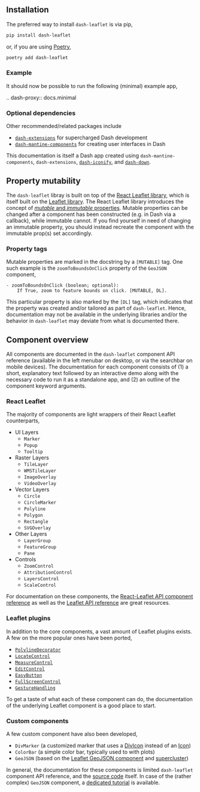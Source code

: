 ## Installation

The preferred way to install `dash-leaflet` is via pip,

```bash
pip install dash-leaflet
```

or, if you are using [Poetry](https://python-poetry.org),

```bash
poetry add dash-leaflet
```

### Example

It should now be possible to run the following (minimal) example app,

.. dash-proxy:: docs.minimal

### Optional dependencies

Other recommended/related packages include

* [`dash-extensions`](https://www.dash-extensions.com/) for supercharged Dash development
* [`dash-mantine-components`](https://www.dash-mantine-components.com/) for creating user interfaces in Dash

This documentation is itself a Dash app created using `dash-mantine-components`, `dash-extensions`, [`dash-iconify`](https://www.dash-mantine-components.com/getting-started/dash-iconify), and [`dash-down`](https://github.com/emilhe/dash-down).

## Property mutability

The `dash-leaflet` libray is built on top of the [React Leaflet library](https://react-leaflet.js.org/), which is itself built on the [Leaflet library](https://leafletjs.com/). The React Leaflet library introduces the concept of [_mutable_ and _immutable_ properties](https://react-leaflet.js.org/docs/api-components/). Mutable properties can be changed after a component has been constructed (e.g. in Dash via a callback), while immutable cannot. If you find yourself in need of changing an immutable property, you should instead recreate the component with the immutable prop(s) set accordingly. 

### Property tags

Mutable properties are marked in the docstring by a `[MUTABLE]` tag. One such example is the `zoomToBoundsOnClick` property of the `GeoJSON` component,

    - zoomToBoundsOnClick (boolean; optional):
        If True, zoom to feature bounds on click. [MUTABLE, DL].

This particular property is also marked by the `[DL]` tag, which indicates that the property was created and/or tailored as part of `dash-leaflet`. Hence, documentation may not be available in the underlying libraries and/or the behavior in `dash-leaflet` may deviate from what is documented there.

## Component overview

All components are documented in the `dash-leaflet` component API reference (available in the left menubar on desktop, or via the searchbar on mobile devices). The documentation for each component consists of (1) a short, explanatory text followed by an interactive demo along with the necessary code to run it as a standalone app, and (2) an outline of the component keyword arguments.

### React Leaflet

The majority of components are light wrappers of their React Leaflet counterparts,

* UI Layers
    * `Marker`
    * `Popup`
    * `Tooltip`
* Raster Layers
    * `TileLayer`
    * `WMSTileLayer`
    * `ImageOverlay`
    * `VideoOverlay`
* Vector Layers
    * `Circle`
    * `CircleMarker`
    * `Polyline`
    * `Polygon`
    * `Rectangle`
    * `SVGOverlay`
* Other Layers
    * `LayerGroup`
    * `FeatureGroup`
    * `Pane`
* Controls
    * `ZoomControl`
    * `AttributionControl`
    * `LayersControl`
    * `ScaleControl`

For documentation on these components, the [React-Leaflet API component reference](https://react-leaflet.js.org/docs/api-components/) as well as the [Leaflet API reference](https://leafletjs.com/reference.html) are great resources. 

### Leaflet plugins

In addition to the core components, a vast amount of Leaflet plugins exists. A few on the more popular ones have been ported,

* [`PolylineDecorator`](https://github.com/bbecquet/Leaflet.PolylineDecorator)
* [`LocateControl`](https://github.com/domoritz/leaflet-locatecontrol)
* [`MeasureControl`](https://github.com/ljagis/leaflet-measure)
* [`EditControl`](https://github.com/Leaflet/Leaflet.draw)
* [`EasyButton`](https://github.com/CliffCloud/Leaflet.EasyButton)
* [`FullScreenControl`](https://github.com/brunob/leaflet.fullscreen)
* [`GestureHandling`](https://github.com/brunob/leaflet.fullscreen)


To get a taste of what each of these component can do, the documentation of the underlying Leaflet component is a good place to start.

### Custom components

A few custom component have also been developed,

* `DivMarker` (a customized marker that uses a [DivIcon](https://leafletjs.com/reference.html#divicon) instead of an [Icon](https://leafletjs.com/reference.html#icon))
* `ColorBar` (a simple color bar, typically used to with plots)
* `GeoJSON` (based on the [Leaflet GeoJSON component](https://leafletjs.com/reference-1.6.0.html#geojson) and [supercluster](https://github.com/mapbox/supercluster))

In general, the documentation for these components is limited `dash-leaflet` component API reference, and the [source code](https://github.com/thedirtyfew/dash-leaflet) itself. In case of the (rather complex) `GeoJSON` component, a [dedicated tutorial](/docs/geojson_tutorial) is available.